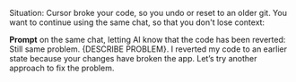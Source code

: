 Situation: Cursor broke your code, so you undo or reset to an older git. You want to continue using the same chat, so that you don't lose context:

**Prompt** on the same chat, letting AI know that the code has been reverted:
Still same problem. {DESCRIBE PROBLEM}. I reverted my code to an earlier state because your changes have broken the app. Let’s try another approach to fix the problem.
